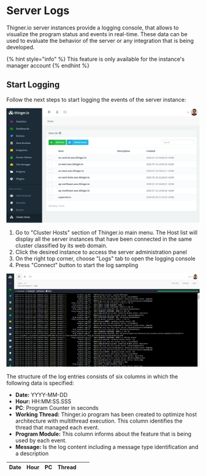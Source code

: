 # Server Logs

Thigner.io server instances provide a logging console, that allows to visualize the program status and events in real-time. These data can be used to evaluate the behavior of the server or any integration that is being developed. 

{% hint style="info" %}
This feature is only available for the instance's manager account 
{% endhint %}

## Start Logging

Follow the next steps to start logging the events of the server instance:

![](../../.gitbook/assets/image%20%28275%29.png)

1. Go to "Cluster Hosts" section of Thinger.io main menu. The Host list will display all the server instances that have been connected in the same cluster classified by its web domain. 
2. Click the desired instance to access the server administration panel 
3. On the right top corner, choose "Logs" tab to open the logging console
4. Press "Connect" button to start the log sampling

![](../../.gitbook/assets/image%20%28276%29.png)

The structure of the log entries consists of six columns in which the following data is specified:

* **Date:** YYYY-MM-DD
* **Hour:** HH:MM:SS.SSS
* **PC**: Program Counter in seconds
* **Working Thread:** Thinger.io program has been created to optimize host architecture with multithread execution. This column identifies the thread that managed each event.
* **Program Module:** This column informs about the feature that is being used by each event.
* **Message:** Is the log content including a message type identification and a description

  


| Date | Hour | PC | Thread |  |  |
| :--- | :--- | :--- | :--- | :--- | :--- |


